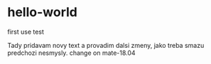 # hello-world
first use test

Tady pridavam novy text a provadim dalsi zmeny, jako treba smazu predchozi nesmysly.
change on mate-18.04
